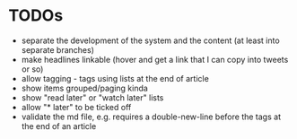 # TODOs

- separate the development of the system and the content (at least into separate branches)
- make headlines linkable (hover and get a link that I can copy into tweets or so)
- allow tagging - tags using lists at the end of article
- show items grouped/paging kinda
- show "read later" or "watch later" lists
- allow "* later" to be ticked off
- validate the md file, e.g. requires a double-new-line before the 
  tags at the end of an article